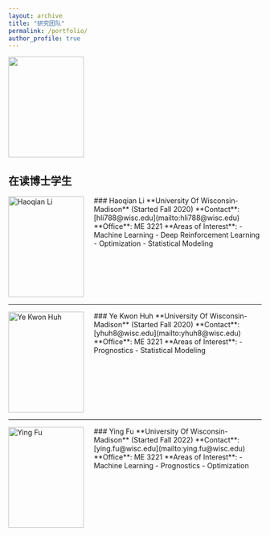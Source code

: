 ```yaml
---
layout: archive
title: "研究团队"
permalink: /portfolio/
author_profile: true
---
```



<style> 
  .members{ background-color:white; 
                 width:1000px; height:180px; overflow:hidden; font-family: 'Trebuchet MS', sans-serif; /* 使用 Trebuchet MS 字体 */ }
  .pic{ width:150px; height:250px; float:left; } 
  .pic img{ display:block; width:250px; height:200px; } 
  .text{ width:800px; height:200px; float:right; font-family: 'Trebuchet MS', sans-serif; /* 使用 Trebuchet MS 字体 */ font-size: 14px; line-height: 1.6; } 
  .text h3 { font-size: 20px; margin-bottom: 5px; } 
  .text p { margin-bottom: 8px; }
</style>

<img src="/images/person.png" alt="" style="width: 150px; height: 200px; margin-right: 20px;" />


## 在读博士学生

<div style="display: flex; align-items: flex-start;">

<div style="margin-right: 20px;">
<img src="/images/haoqian_li.png" alt="Haoqian Li" style="width: 150px; height: 200px;">
</div>

<div>
  ### Haoqian Li
  **University Of Wisconsin-Madison** (Started Fall 2020)  
  **Contact**: [hli788@wisc.edu](mailto:hli788@wisc.edu)  
  **Office**: ME 3221  
  **Areas of Interest**:  
  - Machine Learning  
  - Deep Reinforcement Learning  
  - Optimization  
  - Statistical Modeling
</div>

</div>

---

<div style="display: flex; align-items: flex-start;">

<div style="margin-right: 20px;">
<img src="/images/ye_kwon_huh.png" alt="Ye Kwon Huh" style="width: 150px; height: 200px;">
</div>

<div>
  ### Ye Kwon Huh
  **University Of Wisconsin-Madison** (Started Fall 2020)  
  **Contact**: [yhuh8@wisc.edu](mailto:yhuh8@wisc.edu)  
  **Office**: ME 3221  
  **Areas of Interest**:  
  - Prognostics  
  - Statistical Modeling
</div>

</div>

---

<div style="display: flex; align-items: flex-start;">

<div style="margin-right: 20px;">
<img src="/images/ying_fu.png" alt="Ying Fu" style="width: 150px; height: 200px;">
</div>

<div>
  ### Ying Fu
  **University Of Wisconsin-Madison** (Started Fall 2022)  
  **Contact**: [ying.fu@wisc.edu](mailto:ying.fu@wisc.edu)  
  **Office**: ME 3221  
  **Areas of Interest**:  
  - Machine Learning  
  - Prognostics  
  - Optimization
</div>

</div>

